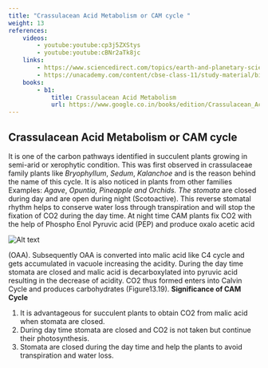 ```yaml
---
title: "Crassulacean Acid Metabolism or CAM cycle "
weight: 13
references:
    videos:
        - youtube:youtube:cp3j5ZXStys
        - youtube:youtube:cBNr2aTk8jc
    links:
        - https://www.sciencedirect.com/topics/earth-and-planetary-sciences/crassulacean-acid-metabolism
        - https://unacademy.com/content/cbse-class-11/study-material/biology/cam-crassulacean-acid-metabolism/
    books:
        - b1:
            title: Crassulacean Acid Metabolism
            url: https://www.google.co.in/books/edition/Crassulacean_Acid_Metabolism/rFnoCAAAQBAJ?hl=en&gbpv=0
---
```


## Crassulacean Acid Metabolism or CAM cycle

It is one of the carbon pathways identified in succulent plants growing in semi-arid or xerophytic condition. This was first observed in crassulaceae family plants like _Bryophyllum_, _Sedum_, _Kalanchoe_ and is the reason behind the name of this cycle. It is also noticed in plants from other families Examples: _Agave_, _Opuntia, Pineapple and Orchids. The stomata_ are closed during day and are open during night (Scotoactive). This reverse stomatal rhythm helps to conserve water loss through transpiration and will stop the fixation of CO2 during the day time. At night time CAM plants fix CO2 with the help of Phospho Enol Pyruvic acid (PEP) and produce oxalo acetic acid

![Alt text](image.png)

(OAA). Subsequently OAA is converted into malic acid like C4 cycle and gets accumulated in vacuole increasing the acidity. During the day time stomata are closed and malic acid is decarboxylated into pyruvic acid resulting in the decrease of acidity. CO2 thus formed enters into Calvin Cycle and produces carbohydrates (Figure13.19).
**Significance of CAM Cycle**

1. It is advantageous for succulent plants to
   obtain CO2 from malic acid when stomata are closed.
2. During day time stomata are closed and CO2 is not taken but continue their photosynthesis.
3. Stomata are closed during the day time and help the plants to avoid transpiration and water loss.
